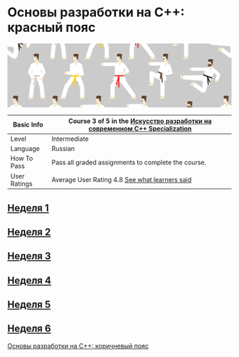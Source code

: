 # Основы разработки на C++: красный пояс

![alt-текст](img.jpg)

| Basic Info | Course 3 of 5 in the [Искусство разработки на современном C++ Specialization](https://www.coursera.org/learn/c-plus-plus-red)|
| ------------- | ------------- |
| Level | Intermediate |
| Language | Russian |
| How To Pass | Pass all graded assignments to complete the course. |
| User Ratings | Average User Rating 4.8 [See what learners said](https://www.coursera.org/learn/c-plus-plus-red#ratings)|

## [Неделя 1](week_1.md) 

## [Неделя 2](week_2.md) 

## [Неделя 3](week_3.md) 

## [Неделя 4](week_4.md)

## [Неделя 5](week_5.md)

## [Неделя 6](week_6.md)

[Основы разработки на C++: коричневый пояс](https://www.coursera.org/learn/c-plus-plus-red)
